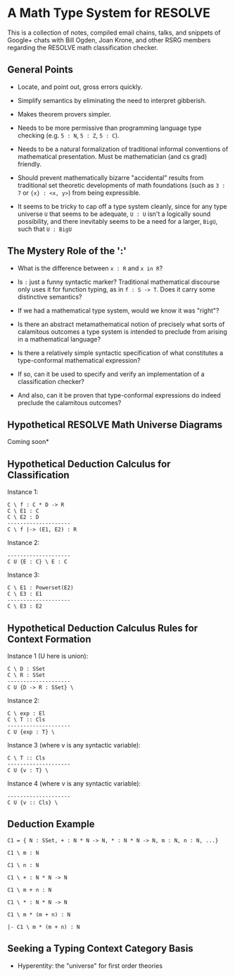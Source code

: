 # A Math Type System for RESOLVE

This is a collection of notes, compiled email chains, talks, and snippets of Google+ chats with Bill Ogden, Joan Krone, and other RSRG members regarding the RESOLVE math classification checker.

## General Points

- Locate, and point out, gross errors quickly.

- Simplify semantics by eliminating the need to interpret gibberish.

- Makes theorem provers simpler.

- Needs to be more permissive than programming language type checking (e.g. `5 : N`, `5 : Z`, `5 : C`).

- Needs to be a natural formalization of traditional informal conventions of mathematical presentation. Must be mathematician (and cs grad) friendly.

- Should prevent mathematically bizarre "accidental" results from traditional set theoretic developments of math foundations (such as `3 : 7` or `{x} : <x, y>`) from being expressible.

- It seems to be tricky to cap off a type system cleanly, since for any type universe `U` that seems to be adequate, `U : U` isn't a logically sound possibility, and there inevitably seems to be a need for a larger, `BigU`, such that `U : BigU`

## The Mystery Role of the ':'

- What is the difference between `x : R` and `x in R`?

- Is `:` just a funny syntactic marker? Traditional mathematical discourse only uses it for function typing, as in `f : S -> T`. Does it carry some distinctive semantics?

- If we had a mathematical type system, would we know it was "right"?

- Is there an abstract metamathematical notion of precisely what sorts of calamitous outcomes a type system is intended to preclude from arising in a mathematical language?

- Is there a relatively simple syntactic specification of what constitutes a type-conformal mathematical expression?

- If so, can it be used to specify and verify an implementation of a classification checker?

- And also, can it be proven that type-conformal expressions do indeed preclude the calamitous outcomes?

## Hypothetical RESOLVE Math Universe Diagrams

Coming soon*

## Hypothetical Deduction Calculus for Classification

Instance 1:

    C \ f : C * D -> R
    C \ E1 : C
    C \ E2 : D
    --------------------
    C \ f |-> (E1, E2) : R

Instance 2:

    --------------------
    C U {E : C} \ E : C

Instance 3:

    C \ E1 : Powerset(E2)
    C \ E3 : E1
    --------------------
    C \ E3 : E2

## Hypothetical Deduction Calculus Rules for Context Formation

Instance 1 (U here is union):

    C \ D : SSet
    C \ R : SSet
    --------------------
    C U {D -> R : SSet} \

Instance 2:

    C \ exp : El
    C \ T :: Cls
    --------------------
    C U {exp : T} \

Instance 3 (where v is any syntactic variable):

    C \ T :: Cls
    --------------------
    C U {v : T} \

Instance 4 (where v is any syntactic variable):

    --------------------
    C U {v :: Cls} \

## Deduction Example

    C1 = { N : SSet, + : N * N -> N, * : N * N -> N, m : N, n : N, ...}

    C1 \ m : N

    C1 \ n : N

    C1 \ + : N * N -> N

    C1 \ m + n : N

    C1 \ * : N * N -> N

    C1 \ m * (m + n) : N

    |- C1 \ m * (m + n) : N

## Seeking a Typing Context Category Basis

- Hyperentity: the "universe" for first order theories


